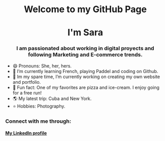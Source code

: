 <h1 align="center"> Welcome to my GitHub Page 
  


<h1 align="center">I'm Sara</h1>
  
<h3 align="center">I am passionated about working in digital proyects and following Marketing and E-commerce trends.</h3>

- 😄 Pronouns: She, her, hers.
- 🌱 I’m currently learning French, playing Paddel and coding on Github.
- 🔭 Im my spare time, I’m currently working on creating my own website and portfolio.
- 🍔 Fun fact: One of my favorites are pizza and ice-cream. I enjoy going for a free run!  
- 🌎 My latest trip: Cuba and New York. 
- ⭐️ Hobbies: Photography.


<h3 align="left">Connect with me through:</h3>
<p align="left">
<h4 align"left"><a href="https://linkedin.com/in/sarazapataesteban/">My LinkedIn profile</a></p>

<!--
**sarazapataesteban/sarazapataesteban** is a ✨ _special_ ✨ repository because its `README.md` (this file) appears on your GitHub profile.
